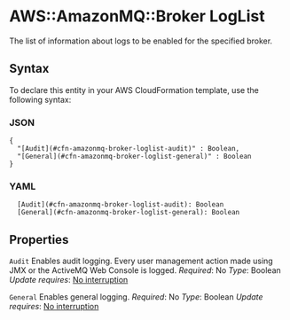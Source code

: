 # AWS::AmazonMQ::Broker LogList<a name="aws-properties-amazonmq-broker-loglist"></a>

The list of information about logs to be enabled for the specified broker\.

## Syntax<a name="aws-properties-amazonmq-broker-loglist-syntax"></a>

To declare this entity in your AWS CloudFormation template, use the following syntax:

### JSON<a name="aws-properties-amazonmq-broker-loglist-syntax.json"></a>

```
{
  "[Audit](#cfn-amazonmq-broker-loglist-audit)" : Boolean,
  "[General](#cfn-amazonmq-broker-loglist-general)" : Boolean
}
```

### YAML<a name="aws-properties-amazonmq-broker-loglist-syntax.yaml"></a>

```
  [Audit](#cfn-amazonmq-broker-loglist-audit): Boolean
  [General](#cfn-amazonmq-broker-loglist-general): Boolean
```

## Properties<a name="aws-properties-amazonmq-broker-loglist-properties"></a>

`Audit`  <a name="cfn-amazonmq-broker-loglist-audit"></a>
Enables audit logging\. Every user management action made using JMX or the ActiveMQ Web Console is logged\.
*Required*: No
*Type*: Boolean
*Update requires*: [No interruption](https://docs.aws.amazon.com/AWSCloudFormation/latest/UserGuide/using-cfn-updating-stacks-update-behaviors.html#update-no-interrupt)

`General`  <a name="cfn-amazonmq-broker-loglist-general"></a>
Enables general logging\.
*Required*: No
*Type*: Boolean
*Update requires*: [No interruption](https://docs.aws.amazon.com/AWSCloudFormation/latest/UserGuide/using-cfn-updating-stacks-update-behaviors.html#update-no-interrupt)
